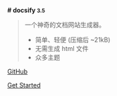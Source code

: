 <!-- _coverpage.md --> 

**# docsify <small>3.5</small>** 

> 一个神奇的文档网站生成器。 
>
> - 简单、轻便 (压缩后 ~21kB) 
> - 无需生成 html 文件 
> - 众多主题 

[GitHub](https://github.com/docsifyjs/docsify/)

 [Get Started](guide.md)

